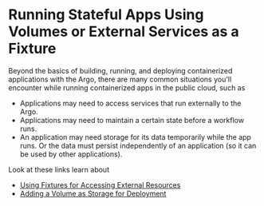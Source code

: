 # Running Stateful Apps Using Volumes or External Services as a Fixture

Beyond the basics of building, running, and deploying containerized applications with the Argo, there are many common situations you'll encounter while running containerized apps in the public cloud, such as

*   Applications may need to access services that run externally to the Argo.
*   Applications may need to maintain a certain state before a workflow runs.
*   An application may need storage for its data temporarily while the app runs. Or the data must persist independently of an application (so it can be used by other applications).

Look at these links learn about

*   [Using Fixtures for Accessing External Resources](./user_guide/infrastructure/using_fixtures.md)
*   [Adding a Volume as Storage for Deployment](./yaml/ex_add_volume_deployment.md)